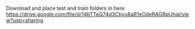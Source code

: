 Download and place test and train folders in here
https://drive.google.com/file/d/14bTTeQ74d3Ctiyu8aR1eOdeRAGRpUhqj/view?usp=sharing